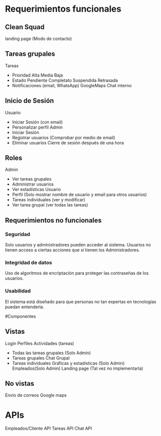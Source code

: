 # Requerimientos funcionales 
## Clean Squad 
landing page (Modo de contacto)

## Tareas grupales 
Tareas
- Prioridad
Alta
Media
Baja
- Estado
Pendiente
Completato
Suspendida
Retrasada
- Notificaciones (email, WhatsApp)
GoogleMaps
Chat interno

## Inicio de Sesión
Usuario
- Iniciar Sesión (con email)
- Personalizar perfil
Admin
- Iniciar Sesión
- Registrar usuarios (Comprobar por medio de email)
- Eliminar usuarios
Cierre de sesión después de una hora

## Roles
Admin
- Ver tareas grupales 
- Administrar usuarios 
- Ver estadísticas
Usuario
- Perfil (Solo mostrar nombre de usuario y email para otros usuarios)
- Tareas individuales (ver y modificar)
- Ver tarea grupal (ver todas las tareas)

## Requerimientos no funcionales
### Seguridad
Solo usuarios y administradores pueden acceder al sistema.
Usuarios no tienen acceso a ciertas acciones que sí tienen los Administradores.

### Integridad de datos
Uso de algoritmos de encriptación para proteger las contraseñas de los usuarios.
### Usabilidad
El sistema está diseñado para que personas no tan expertas en tecnologías puedan entenderla.

#Componentes
## Vistas
Login
Perfiles 
Actividades (tareas)
- Todas las tareas grupales (Solo Admin)
- Tareas grupales 
Chat Grupal
- Tareas individuales 
Gráficas y estadísticas (Solo Admin)
Empleados(Solo Admin)
Landing page (Tal vez no implementarla)

## No vistas 
Envío de correos
Google maps 

# APIs
Empleados/Cliente API
Tareas API
Chat API


